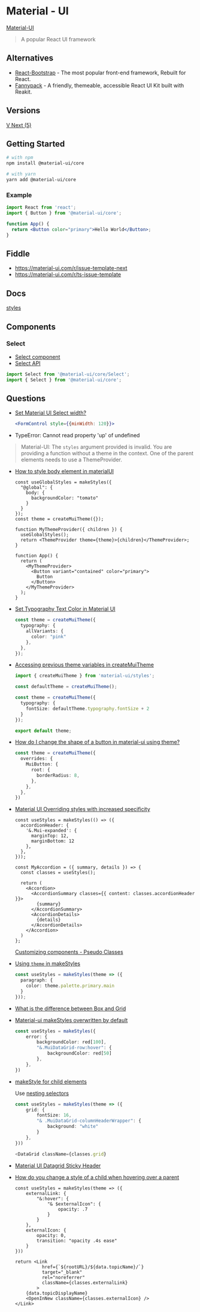 # Material - UI

[Material-UI](https://material-ui.com/)

> A popular React UI framework

## Alternatives

* [React-Bootstrap](https://react-bootstrap.github.io/) - The most popular front-end framework, Rebuilt for React.
* [Fannypack](https://fannypack.style/) - A friendly, themeable, accessible React UI Kit built with Reakit.

## Versions

[V Next (5)](https://next.material-ui.com/components/chips/)

## Getting Started

```bash
# with npm
npm install @material-ui/core

# with yarn
yarn add @material-ui/core
```

### Example

```jsx
import React from 'react';
import { Button } from '@material-ui/core';

function App() {
  return <Button color="primary">Hello World</Button>;
}
```

## Fiddle

* https://material-ui.com/r/issue-template-next
* https://material-ui.com/r/ts-issue-template



## Docs

[styles](https://material-ui.com/styles/basics/)

## Components

### Select

* [Select component](https://material-ui.com/components/selects/)
* [Select API](https://material-ui.com/api/select/)

```ts
import Select from '@material-ui/core/Select';
import { Select } from '@material-ui/core';
```


## Questions

* [Set Material UI Select width?](https://stackoverflow.com/q/56120213/1366033)

  ```jsx
  <FormControl style={{minWidth: 120}}>
  ```


* TypeError: Cannot read property 'up' of undefined

> Material-UI: The `styles` argument provided is invalid.
> You are providing a function without a theme in the context.
> One of the parent elements needs to use a ThemeProvider.

* [How to style body element in materialUI](https://stackoverflow.com/q/64705335/1366033)

  ```tsx
  const useGlobalStyles = makeStyles({
    "@global": {
      body: {
        backgroundColor: "tomato"
      }
    }
  });
  const theme = createMuiTheme({});

  function MyThemeProvider({ children }) {
    useGlobalStyles();
    return <ThemeProvider theme={theme}>{children}</ThemeProvider>;
  }

  function App() {
    return (
      <MyThemeProvider>
        <Button variant="contained" color="primary">
          Button
        </Button>
      </MyThemeProvider>
    );
  }
  ```

* [Set Typography Text Color in Material UI](https://stackoverflow.com/q/60607586/1366033)

  ```ts
  const theme = createMuiTheme({
    typography: {
      allVariants: {
        color: "pink"
      },
    },
  });
  ```

* [Accessing previous theme variables in createMuiTheme](https://stackoverflow.com/q/47977618/1366033)

  ```ts
  import { createMuiTheme } from 'material-ui/styles';

  const defaultTheme = createMuiTheme();

  const theme = createMuiTheme({
    typography: {
      fontSize: defaultTheme.typography.fontSize + 2
    }
  });

  export default theme;
  ```


* [How do I change the shape of a button in material-ui using theme?](https://stackoverflow.com/q/57487071/1366033)

  ```ts
  const theme = createMuiTheme({
    overrides: {
      MuiButton: {
        root: {
          borderRadius: 8,
        },
      },
    },
  })
  ```

* [Material UI Overriding styles with increased specificity](https://stackoverflow.com/q/63880835/1366033)

  ```tsx
  const useStyles = makeStyles(() => ({
    accordionHeader: {
      '&.Mui-expanded': {
        marginTop: 12,
        marginBottom: 12
      },
    },
  }));

  const MyAccordion = ({ summary, details }) => {
    const classes = useStyles();

    return (
      <Accordion>
        <AccordionSummary classes={{ content: classes.accordionHeader }}>
          {summary}
        </AccordionSummary>
        <AccordionDetails>
          {details}
        </AccordionDetails>
      </Accordion>
    )
  };
  ```

  [Customizing components - Pseudo Classes](https://material-ui.com/customization/components/#pseudo-classes)

* [Using `theme` in makeStyles](https://stackoverflow.com/q/59250673/1366033)

  ```ts
  const useStyles = makeStyles(theme => ({
    paragraph: {
      color: theme.palette.primary.main
    }
  }));
  ```

* [What is the difference between Box and Grid](https://stackoverflow.com/q/62744735/1366033)

* [Material-ui makeStyles overwritten by default](https://stackoverflow.com/q/64283026/1366033)


  ```ts
  const useStyles = makeStyles({
      error: {
          backgroundColor: red[100],
          "&.MuiDataGrid-row:hover": {
              backgroundColor: red[50]
          },
      },
  })
  ```

* [makeStyle for child elements](https://stackoverflow.com/q/59178802/1366033)

  Use [nesting selectors](https://material-ui.com/styles/basics/#nesting-selectors)

  ```ts
  const useStyles = makeStyles(theme => ({
      grid: {
          fontSize: 16,
          "& .MuiDataGrid-columnHeaderWrapper": {
              background: "white"
          }
      },
  }))

  <DataGrid className={classes.grid}
  ```

* [Material UI Datagrid Sticky Header](https://stackoverflow.com/q/66435092/1366033)

* [How do you change a style of a child when hovering over a parent](https://stackoverflow.com/q/59178802/1366033)

  ```tsx
  const useStyles = makeStyles(theme => ({
      externalLink: {
          "&:hover": {
              "& $externalIcon": {
                  opacity: .7
              }
          }
      },
      externalIcon: {
          opacity: 0,
          transition: "opacity .4s ease"
      }
  }))

  return <Link
            href={`${rootURL}/${data.topicName}/`}
            target="_blank"
            rel="noreferrer"
            className={classes.externalLink}
          >
      {data.topicDisplayName}
      <OpenInNew className={classes.externalIcon} />
  </Link>
  ```

